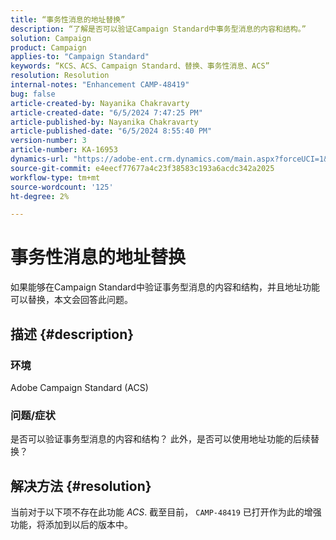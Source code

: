 ```yaml
---
title: “事务性消息的地址替换”
description: “了解是否可以验证Campaign Standard中事务型消息的内容和结构。”
solution: Campaign
product: Campaign
applies-to: "Campaign Standard"
keywords: “KCS、ACS、Campaign Standard、替换、事务性消息、ACS”
resolution: Resolution
internal-notes: "Enhancement CAMP-48419"
bug: false
article-created-by: Nayanika Chakravarty
article-created-date: "6/5/2024 7:47:25 PM"
article-published-by: Nayanika Chakravarty
article-published-date: "6/5/2024 8:55:40 PM"
version-number: 3
article-number: KA-16953
dynamics-url: "https://adobe-ent.crm.dynamics.com/main.aspx?forceUCI=1&pagetype=entityrecord&etn=knowledgearticle&id=239a1f6d-7423-ef11-840b-6045bd006b25"
source-git-commit: e4eecf77677a4c23f38583c193a6acdc342a2025
workflow-type: tm+mt
source-wordcount: '125'
ht-degree: 2%

---
```


# 事务性消息的地址替换


如果能够在Campaign Standard中验证事务型消息的内容和结构，并且地址功能可以替换，本文会回答此问题。

## 描述 {#description}


### <b>环境</b>

Adobe Campaign Standard (ACS)

### <b>问题/症状</b>

是否可以验证事务型消息的内容和结构？ 此外，是否可以使用地址功能的后续替换？


## 解决方法 {#resolution}


当前对于以下项不存在此功能 *ACS*. 截至目前， `CAMP-48419` 已打开作为此的增强功能，将添加到以后的版本中。
